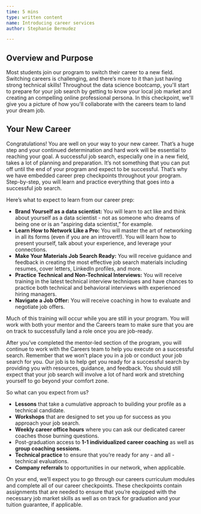 ```yaml
---
time: 5 mins
type: written content
name: Introducing career services
author: Stephanie Bermudez

---
```


## Overview and Purpose

Most students join our program to switch their career to a new field. Switching careers is challenging, and there’s more to it than just having strong technical skills! Throughout the data science bootcamp, you'll start to prepare for your job search by getting to know your local job market and creating an compelling online professional persona. In this checkpoint, we'll give you a picture of how you'll collaborate with the careers team to land your dream job.

## Your New Career

Congratulations! You are well on your way to your new career. That’s a huge step and your continued determination and hard work will be essential to reaching your goal. A successful job search, especially one in a new field, takes a lot of planning and preparation. It’s not something that you can put off until the end of your program and expect to be successful. That’s why we have embedded career prep checkpoints throughout your program. Step-by-step, you will learn and practice everything that goes into a successful job search.

Here’s what to expect to learn from our career prep:

- **Brand Yourself as a data scientist:** You will learn to act like and think about yourself as a data scientist - not as someone who dreams of being one or is an “aspiring data scientist,” for example.
- **Learn How to Network Like a Pro:** You will master the art of networking in all its forms (even if you are an introvert!). You will learn how to present yourself, talk about your experience, and leverage your connections.
- **Make Your Materials Job Search Ready:** You will receive guidance and feedback in creating the most effective job search materials including resumes, cover letters, LinkedIn profiles, and more.
- **Practice** **Technical** **and Non-Technical Interviews:** You will receive training in the latest technical interview techniques and have chances to practice both technical and behavioral interviews with experienced hiring managers.
- **Navigate a Job Offer:** You will receive coaching in how to evaluate and negotiate job offers.

Much of this training will occur while you are still in your program. You will work with both your mentor and the Careers team to make sure that you are on track to successfully land a role once you are job-ready.

After you’ve completed the mentor-led section of the program, you will continue to work with the Careers team to help you execute on a successful search. Remember that we won’t place you in a job or conduct your job search for you. Our job is to help get you ready for a successful search by providing you with resources, guidance, and feedback. You should still expect that your job search will involve a lot of hard work and stretching yourself to go beyond your comfort zone.

So what can you expect from us?

- **Lessons** that take a cumulative approach to building your profile as a technical candidate.
- **Workshops** that are designed to set you up for success as you approach your job search.
- **Weekly career office hours** where you can ask our dedicated career coaches those burning questions.
- Post-graduation access to **1-1 individualized career coaching** as well as **group coaching sessions.**
- **Technical practice** to ensure that you’re ready for any - and all - technical evaluations.
- **Company referrals** to opportunities in our network, when applicable.
  
On your end, we’ll expect you to go through our careers curriculum modules and complete all of our career checkpoints. These checkpoints contain assignments that are needed to ensure that you’re equipped with the necessary job market skills as well as on track for graduation and your tuition guarantee, if applicable.

